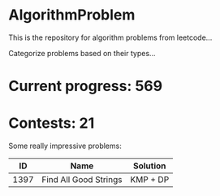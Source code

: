 # AlgorithmProblem
This is the repository for algorithm problems from leetcode...

Categorize problems based on their types...


# Current progress: 569

# Contests: 21

Some really impressive problems:

ID | Name | Solution
 ---- | ----------- | -------- 
1397|Find All Good Strings|KMP + DP
